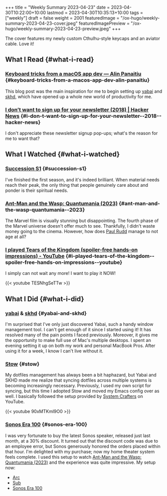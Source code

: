 +++
title = "Weekly Summary 2023-04-23"
date = 2023-04-30T10:22:00+10:00
lastmod = 2023-04-30T10:35:13+10:00
tags = ["weekly"]
draft = false
weight = 2001
featuredImage = "/ox-hugo/weekly-summary-2023-04-23-cover.jpeg"
featuredImagePreview = "/ox-hugo/weekly-summary-2023-04-23-preview.jpeg"
+++

The cover features my newly custom Cthulhu-style keycaps and an aviator cable. Love it!

<!--more-->


## What I Read {#what-i-read}


### [Keyboard tricks from a macOS app dev — Alin Panaitiu](https://notes.alinpanaitiu.com/Keyboard%20tricks%20from%20a%20macOS%20app%20dev) {#keyboard-tricks-from-a-macos-app-dev-alin-panaitiu}

This blog post was the main inspiration for me to begin setting up [yabai](https://github.com/koekeishiya/yabai) and [skhd](https://github.com/koekeishiya/skhd), which have opened up a whole new world of productivity for me.


### [I don’t want to sign up for your newsletter (2018) | Hacker News](https://news.ycombinator.com/item?id=35684807) {#i-don-t-want-to-sign-up-for-your-newsletter--2018--hacker-news}

I don't appreciate these newsletter signup pop-ups; what's the reason for me to want that?


## What I Watched {#what-i-watched}


### [Succession S1](https://www.imdb.com/title/tt7660850/episodes?season=1) {#succession-s1}

I've finished the first season, and it's indeed brilliant. When material needs reach their peak, the only thing that people genuinely care about and ponder is their spiritual needs.


### [Ant-Man and the Wasp: Quantumania (2023)](https://www.imdb.com/title/tt10954600/) {#ant-man-and-the-wasp-quantumania--2023}

The Marvel film is visually stunning but disappointing. The fourth phase of the Marvel universe doesn't offer much to see. Thankfully, I didn't waste money going to the cinema. However, how does [Paul Rudd](https://www.imdb.com/name/nm0748620/?ref_=tt_cl_i_1) manage to not age at all?


### [I played Tears of the Kingdom (spoiler-free hands-on impressions) - YouTube](https://www.youtube.com/watch?v=TESNhgSeTTw&ab_channel=SkillUp) {#i-played-tears-of-the-kingdom--spoiler-free-hands-on-impressions--youtube}

I simply can not wait any more! I want to play it NOW!

{{< youtube TESNhgSeTTw >}}


## What I Did {#what-i-did}


### [yabai](https://github.com/koekeishiya/yabai) &amp; [skhd](https://github.com/koekeishiya/skhd) {#yabai-and-skhd}

I'm surprised that I've only just discovered Yabai, such a handy window management tool. I can't get enough of it since I started using it! It has resolved many of the pain points I faced previously. Moreover, it gives me the opportunity to make full use of Mac's multiple desktops. I spent an evening setting it up on both my work and personal MacBook Pros. After using it for a week, I know I can't live without it.


### [Stow](https://www.gnu.org/software/stow/) {#stow}

My dotfiles management has always been a bit haphazard, but Yabai and SKHD made me realize that syncing dotfiles across multiple systems is becoming increasingly necessary. Previously, I used my own script for syncing, but this time I adopted Stow and moved my Emacs config over as well. I basically followed the setup provided by [System Crafters](https://www.youtube.com/@SystemCrafters) on YouTube.

{{< youtube 90xMTKml9O0 >}}


### [Sonos Era 100](https://www.sonos.com/en-au/shop/two-room-set-era-100-white) {#sonos-era-100}

I was very fortunate to buy the latest Sonos speaker, released just last month, at a 30% discount. It turned out that the discount code was due to an employee error, but Sonos generously honored the orders placed within that hour. I'm delighted with my purchase; now my home theater system feels complete. I used this setup to watch  [Ant-Man and the Wasp: Quantumania (2023)](https://www.imdb.com/title/tt10954600/) and the experience was quite impressive. My setup now:

-   [Arc](https://www.sonos.com/en-au/shop/arc)
-   [Sub](https://www.sonos.com/en-au/shop/sub)
-   [Sonos Era 100](https://www.sonos.com/en-au/shop/two-room-set-era-100-white)
